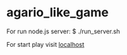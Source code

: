# agario_like_game

For run node.js server:
  $ ./run_server.sh

For start play visit [localhost](http://127.0.0.1:3000)
